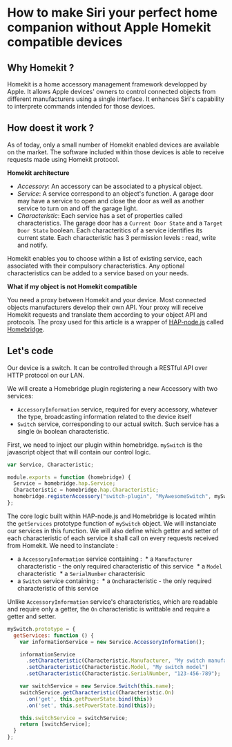 # How to make Siri your perfect home companion without Apple Homekit compatible devices

## Why Homekit ?

Homekit is a home accessory management framework developped by Apple. 
It allows Apple devices' owners to control connected objects from different manufacturers using a single interface.
It enhances Siri's capability to interprete commands intended for those devices.

## How doest it work ?

As of today, only a small number of Homekit enabled devices are available on the market.
The software included within those devices is able to receive requests made using Homekit protocol.

**Homekit architecture**
* *Accessory*: An accessory can be associated to a physical object.
* *Service*: A service correspond to an object's function. A garage door may have a service to open and close the door as well as another service to turn on and off the garage light.
* *Characteristic*: Each service has a set of properties called characteristics. The garage door has a `Current Door State` and a `Target Door State` boolean. Each characteritics of a service identifies its current state. Each characteristic has 3 permission levels : read, write and notify.

Homekit enables you to choose within a list of existing service, each associated with their compulsory characteristics. Any optional characteristics can be added to a service based on your needs.

**What if my object is not Homekit compatible**

You need a proxy between Homekit and your device. Most connected objects manufacturers develop their own API.
Your proxy will receive Homekit requests and translate them according to your object API and protocols.
The proxy used for this article is a wrapper of [HAP-node.js](https://github.com/KhaosT/HAP-NodeJS) called [Homebridge](https://github.com/nfarina/homebridge).

## Let's code

Our device is a switch. It can be controlled through a RESTful API over HTTP protocol on our LAN.

We will create a Homebridge plugin registering a new Accessory with two services:
* `AccessoryInformation` service, required for every accessory, whatever the type, broadcasting information related to the device itself
* `Switch` service, corresponding to our actual switch. Such service has a single `On` boolean characteristic.

First, we need to inject our plugin within homebridge.
`mySwitch` is the javascript object that will contain our control logic.

```javascript
var Service, Characteristic;

module.exports = function (homebridge) {
  Service = homebridge.hap.Service;
  Characteristic = homebridge.hap.Characteristic;
  homebridge.registerAccessory("switch-plugin", "MyAwesomeSwitch", mySwitch);
};
```

The core logic built within HAP-node.js and Homebridge is located wihtin the `getServices` prototype function of `mySwitch` object.
We will instanciate our services in this function. We will also define which getter and setter of each characteristic of each service it shall call on every requests received from Homekit.
We need to instanciate :
* a `AccessoryInformation` service containing :
  * a `Manufacturer` characteristic - the only required characteristic of this service
  * a `Model` characteristic
  * a `SerialNumber` characterisic
* a `Switch` service containing :
  * a `On`characteristic - the only required characteristic of this service
  
Unlike `AccessoryInformation` service's characteristics, which are readable and require only a getter, the `On` characteristic is writtable and require a getter and setter. 

```javascript
mySwitch.prototype = {
  getServices: function () {
    var informationService = new Service.AccessoryInformation();

    informationService
      .setCharacteristic(Characteristic.Manufacturer, "My switch manufacturer")
      .setCharacteristic(Characteristic.Model, "My switch model")
      .setCharacteristic(Characteristic.SerialNumber, "123-456-789");

    var switchService = new Service.Switch(this.name);
    switchService.getCharacteristic(Characteristic.On)
      .on('get', this.getPowerState.bind(this))
      .on('set', this.setPowerState.bind(this));

    this.switchService = switchService;
    return [switchService];
  }
};
```
